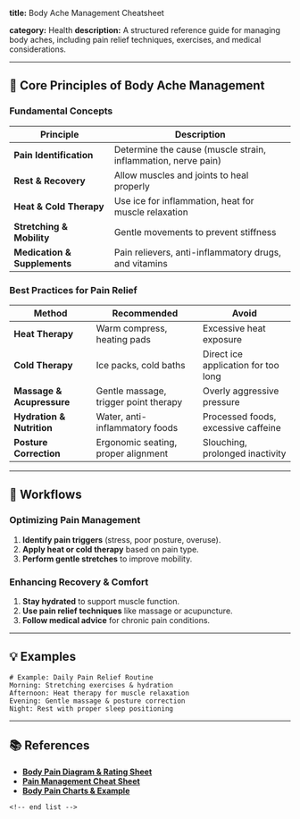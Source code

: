 **title:** Body Ache Management Cheatsheet

**category:** Health
**description:** A structured reference guide for managing body aches, including pain relief techniques, exercises, and medical considerations.

---

## 🏥 **Core Principles of Body Ache Management**

### **Fundamental Concepts**

| Principle                          | Description                                                   |
| ---------------------------------- | ------------------------------------------------------------- |
| **Pain Identification**      | Determine the cause (muscle strain, inflammation, nerve pain) |
| **Rest & Recovery**          | Allow muscles and joints to heal properly                     |
| **Heat & Cold Therapy**      | Use ice for inflammation, heat for muscle relaxation          |
| **Stretching & Mobility**    | Gentle movements to prevent stiffness                         |
| **Medication & Supplements** | Pain relievers, anti-inflammatory drugs, and vitamins         |

### **Best Practices for Pain Relief**

| Method                          | Recommended                           | Avoid                               |
| ------------------------------- | ------------------------------------- | ----------------------------------- |
| **Heat Therapy**          | Warm compress, heating pads           | Excessive heat exposure             |
| **Cold Therapy**          | Ice packs, cold baths                 | Direct ice application for too long |
| **Massage & Acupressure** | Gentle massage, trigger point therapy | Overly aggressive pressure          |
| **Hydration & Nutrition** | Water, anti-inflammatory foods        | Processed foods, excessive caffeine |
| **Posture Correction**    | Ergonomic seating, proper alignment   | Slouching, prolonged inactivity     |

---

## 🔄 **Workflows**

### **Optimizing Pain Management**

1. **Identify pain triggers** (stress, poor posture, overuse).
2. **Apply heat or cold therapy** based on pain type.
3. **Perform gentle stretches** to improve mobility.

### **Enhancing Recovery & Comfort**

1. **Stay hydrated** to support muscle function.
2. **Use pain relief techniques** like massage or acupuncture.
3. **Follow medical advice** for chronic pain conditions.

---

## 💡 **Examples**

```plaintext
# Example: Daily Pain Relief Routine
Morning: Stretching exercises & hydration  
Afternoon: Heat therapy for muscle relaxation  
Evening: Gentle massage & posture correction  
Night: Rest with proper sleep positioning  
```

---

## 📚 **References**

- **[Body Pain Diagram &amp; Rating Sheet](https://www.templateroller.com/template/161192/body-pain-diagram-and-pain-rating-sheet.html)**
- **[Pain Management Cheat Sheet](https://www.carepatron.com/templates/pain-management-coding-cheat-sheet)**
- **[Body Pain Charts &amp; Example](https://www.carepatron.com/templates/body-pain-charts)**

```
<!-- end list -->
```
